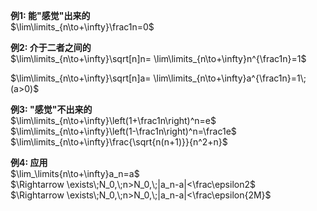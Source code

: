 **例1: 能"感觉"出来的**  
$\lim\limits_{n\to+\infty}\frac1n=0$  
  
**例2: 介于二者之间的**  
$\lim\limits_{n\to+\infty}\sqrt[n]n=  
\lim\limits_{n\to+\infty}n^{\frac1n}=1$  
  
$\lim\limits_{n\to+\infty}\sqrt[n]a=  
\lim\limits_{n\to+\infty}a^{\frac1n}=1\;(a>0)$  
  
**例3: "感觉"不出来的**  
$\lim\limits_{n\to+\infty}\left(1+\frac1n\right)^n=e$  
$\lim\limits_{n\to+\infty}\left(1-\frac1n\right)^n=\frac1e$  
$\lim\limits_{n\to+\infty}\frac{\sqrt{n(n+1)}}{n^2+n}$  
  
**例4: 应用**  
$\lim_\limits{n\to+\infty}a_n=a$  
$\Rightarrow  
\exists\;N_0,\;n>N_0,\;|a_n-a|<\frac\epsilon2$  
$\Rightarrow  
\exists\;N_0,\;n>N_0,\;|a_n-a|<\frac\epsilon{2M}$  
